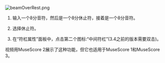 ![beamOverRest.png](/MuseScore3/External%20links/images/beamOverRest.png)

1. 输入一个8分音符，然后是一个8分休止符，接着是一个8分音符。

2. 选择休止符。

3. 在“符杠属性”面板中，点击第二个图标:“中间符杠”(3.4之前的版本需要双击)。

视频用MuseScore 2展示了这种功能，但它也适用于MuseScore 1和MuseScore 3。
